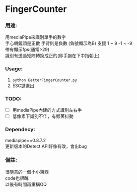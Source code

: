 # FingerCounter
### 用途: 
用mediaPipe來識別單手的數字  
手心朝鏡頭是正數 手背則是負數 (負號顯示為B) 
支援 1 ~ 9  -1 ~ -9  
帶有顯示fps(通常>29)  
識別有透過矩陣轉換成正的(即手腕在下中指朝上)  
  
### Usage:  
1. `python BetterFingerCounter.py`  
2. ESC鍵退出  
  
### TODO:  
- [ ] 用mediaPipe內建的方式識別左右手  
- [ ] 低像素下識別不佳，有顯著抖動  
  
### Dependecy:  
mediapipe==0.8.7.2  
更新版本的Detect API好像有改，會出bug  
  
### 備註:  
很隨意的一個小小東西   
code也很醜  
以後有時間再重構QQ  
